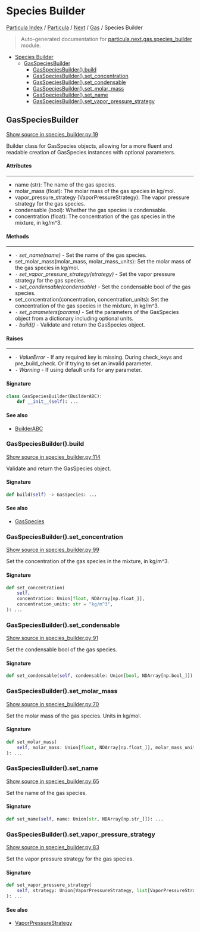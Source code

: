 # Species Builder

[Particula Index](../../../README.md#particula-index) / [Particula](../../index.md#particula) / [Next](../index.md#next) / [Gas](./index.md#gas) / Species Builder

> Auto-generated documentation for [particula.next.gas.species_builder](../../../../particula/next/gas/species_builder.py) module.

- [Species Builder](#species-builder)
  - [GasSpeciesBuilder](#gasspeciesbuilder)
    - [GasSpeciesBuilder().build](#gasspeciesbuilder()build)
    - [GasSpeciesBuilder().set_concentration](#gasspeciesbuilder()set_concentration)
    - [GasSpeciesBuilder().set_condensable](#gasspeciesbuilder()set_condensable)
    - [GasSpeciesBuilder().set_molar_mass](#gasspeciesbuilder()set_molar_mass)
    - [GasSpeciesBuilder().set_name](#gasspeciesbuilder()set_name)
    - [GasSpeciesBuilder().set_vapor_pressure_strategy](#gasspeciesbuilder()set_vapor_pressure_strategy)

## GasSpeciesBuilder

[Show source in species_builder.py:19](../../../../particula/next/gas/species_builder.py#L19)

Builder class for GasSpecies objects, allowing for a more fluent and
readable creation of GasSpecies instances with optional parameters.

#### Attributes

----------
- name (str): The name of the gas species.
- molar_mass (float): The molar mass of the gas species in kg/mol.
- vapor_pressure_strategy (VaporPressureStrategy): The vapor pressure
    strategy for the gas species.
- condensable (bool): Whether the gas species is condensable.
- concentration (float): The concentration of the gas species in the
    mixture, in kg/m^3.

#### Methods

-------
- `-` *set_name(name)* - Set the name of the gas species.
- set_molar_mass(molar_mass, molar_mass_units): Set the molar mass of the
    gas species in kg/mol.
- `-` *set_vapor_pressure_strategy(strategy)* - Set the vapor pressure strategy
    for the gas species.
- `-` *set_condensable(condensable)* - Set the condensable bool of the gas
    species.
- set_concentration(concentration, concentration_units): Set the
    concentration of the gas species in the mixture, in kg/m^3.
- `-` *set_parameters(params)* - Set the parameters of the GasSpecies object from
    a dictionary including optional units.
- `-` *build()* - Validate and return the GasSpecies object.

#### Raises

------
- `-` *ValueError* - If any required key is missing. During check_keys and
    pre_build_check. Or if trying to set an invalid parameter.
- `-` *Warning* - If using default units for any parameter.

#### Signature

```python
class GasSpeciesBuilder(BuilderABC):
    def __init__(self): ...
```

#### See also

- [BuilderABC](../abc_builder.md#builderabc)

### GasSpeciesBuilder().build

[Show source in species_builder.py:114](../../../../particula/next/gas/species_builder.py#L114)

Validate and return the GasSpecies object.

#### Signature

```python
def build(self) -> GasSpecies: ...
```

#### See also

- [GasSpecies](./species.md#gasspecies)

### GasSpeciesBuilder().set_concentration

[Show source in species_builder.py:99](../../../../particula/next/gas/species_builder.py#L99)

Set the concentration of the gas species in the mixture,
in kg/m^3.

#### Signature

```python
def set_concentration(
    self,
    concentration: Union[float, NDArray[np.float_]],
    concentration_units: str = "kg/m^3",
): ...
```

### GasSpeciesBuilder().set_condensable

[Show source in species_builder.py:91](../../../../particula/next/gas/species_builder.py#L91)

Set the condensable bool of the gas species.

#### Signature

```python
def set_condensable(self, condensable: Union[bool, NDArray[np.bool_]]): ...
```

### GasSpeciesBuilder().set_molar_mass

[Show source in species_builder.py:70](../../../../particula/next/gas/species_builder.py#L70)

Set the molar mass of the gas species. Units in kg/mol.

#### Signature

```python
def set_molar_mass(
    self, molar_mass: Union[float, NDArray[np.float_]], molar_mass_units: str = "kg/mol"
): ...
```

### GasSpeciesBuilder().set_name

[Show source in species_builder.py:65](../../../../particula/next/gas/species_builder.py#L65)

Set the name of the gas species.

#### Signature

```python
def set_name(self, name: Union[str, NDArray[np.str_]]): ...
```

### GasSpeciesBuilder().set_vapor_pressure_strategy

[Show source in species_builder.py:83](../../../../particula/next/gas/species_builder.py#L83)

Set the vapor pressure strategy for the gas species.

#### Signature

```python
def set_vapor_pressure_strategy(
    self, strategy: Union[VaporPressureStrategy, list[VaporPressureStrategy]]
): ...
```

#### See also

- [VaporPressureStrategy](./vapor_pressure_strategies.md#vaporpressurestrategy)